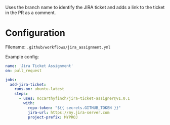Uses the branch name to identify the JIRA ticket and adds a link to the ticket in the PR as a comment.

# Configuration

Filename: `.github/workflows/jira_assignment.yml`

Example config:

```yml
name: 'Jira Ticket Assignment'
on: pull_request

jobs:
  add-jira-ticket:
    runs-on: ubuntu-latest
    steps:
      - uses: mccarthyfinch/jira-ticket-assigner@v1.0.1
        with:
          repo-token: "${{ secrets.GITHUB_TOKEN }}"
          jira-url: https://my.jira-server.com
          project-prefix: MYPROJ
```
